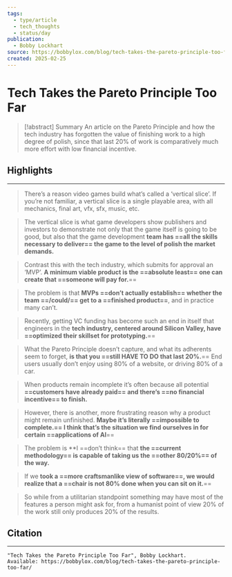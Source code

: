 ```yaml
---
tags:
  - type/article
  - tech_thoughts
  - status/day
publication:
  - Bobby Lockhart
source: https://bobbylox.com/blog/tech-takes-the-pareto-principle-too-far/
created: 2025-02-25
---
```

# Tech Takes the Pareto Principle Too Far

> [!abstract] Summary
> An article on the Pareto Principle and how the tech industry has forgotten the value of finishing work to a high degree of polish, since that last 20% of work is comparatively much more effort with low financial incentive.
## Highlights
---
> There’s a reason video games build what’s called a ‘vertical slice’. If you’re not familiar, a vertical slice is a single playable area, with all mechanics, final art, vfx, sfx, music, etc.

> The vertical slice is what game developers show publishers and investors to demonstrate not only that the game itself is going to be good, but also that the game development **team has ==all the skills necessary to deliver== the game to the level of polish the market demands.**

> Contrast this with the tech industry, which submits for approval an ‘MVP’. **A minimum viable product is the ==absolute least== one can create that ==someone will pay for.**==

> The problem is that **MVPs ==don’t actually establish== whether the team ==/could/== get to a ==finished product==**, and in practice many can’t.

> Recently, getting VC funding has become such an end in itself that engineers in the **tech industry, centered around Silicon Valley, have ==optimized their skillset for prototyping.**==

> What the Pareto Principle doesn’t capture, and what its adherents seem to forget, **is that you ==still HAVE TO DO that last 20%.**== End users usually don’t enjoy using 80% of a website, or driving 80% of a car.

> When products remain incomplete it’s often because all potential **==customers have already paid== and there’s ==no financial incentive== to finish.**

> However, there is another, more frustrating reason why a product might remain unfinished. **Maybe it’s literally ==impossible to complete.== I think that’s the situation we find ourselves in for certain ==applications of AI**==

> The problem is **I ==don’t think== that **the ==current methodology== is capable of taking us the ==other 80/20%== of the way.**

> If we **took a ==more craftsmanlike view of software==, we would realize that a ==chair is not 80% done when you can sit on it.**==

> So while from a utilitarian standpoint something may have most of the features a person might ask for, from a humanist point of view 20% of the work still only produces 20% of the results.
## Citation
---
```
"Tech Takes the Pareto Principle Too Far", Bobby Lockhart.
Available: https://bobbylox.com/blog/tech-takes-the-pareto-principle-too-far/
```